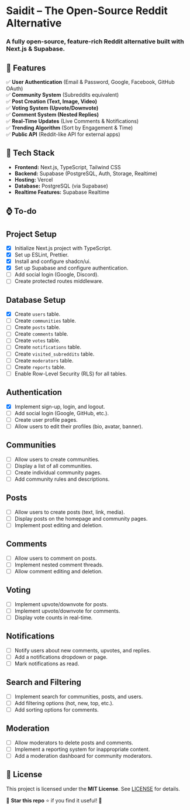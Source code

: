 # Saidit – The Open-Source Reddit Alternative

### **A fully open-source, feature-rich Reddit alternative built with Next.js & Supabase.**

## **📌 Features**

✅ **User Authentication** (Email & Password, Google, Facebook, GitHub OAuth)  
✅ **Community System** (Subreddits equivalent)  
✅ **Post Creation (Text, Image, Video)**  
✅ **Voting System (Upvote/Downvote)**  
✅ **Comment System (Nested Replies)**  
✅ **Real-Time Updates** (Live Comments & Notifications)  
✅ **Trending Algorithm** (Sort by Engagement & Time)  
✅ **Public API** (Reddit-like API for external apps)

## **🚀 Tech Stack**

-   **Frontend:** Next.js, TypeScript, Tailwind CSS
-   **Backend:** Supabase (PostgreSQL, Auth, Storage, Realtime)
-   **Hosting:** Vercel
-   **Database:** PostgreSQL (via Supabase)
-   **Realtime Features:** Supabase Realtime

## **⌚ To-do**

## Project Setup

-   [x] Initialize Next.js project with TypeScript.
-   [x] Set up ESLint, Prettier.
-   [x] Install and configure shadcn/ui.
-   [x] Set up Supabase and configure authentication.
-   [ ] Add social login (Google, Discord).
-   [ ] Create protected routes middleware.

## Database Setup

-   [x] Create `users` table.
-   [ ] Create `communities` table.
-   [ ] Create `posts` table.
-   [ ] Create `comments` table.
-   [ ] Create `votes` table.
-   [ ] Create `notifications` table.
-   [ ] Create `visited_subreddits` table.
-   [ ] Create `moderators` table.
-   [ ] Create `reports` table.
-   [ ] Enable Row-Level Security (RLS) for all tables.

## Authentication

-   [x] Implement sign-up, login, and logout.
-   [ ] Add social login (Google, GitHub, etc.).
-   [ ] Create user profile pages.
-   [ ] Allow users to edit their profiles (bio, avatar, banner).

## Communities

-   [ ] Allow users to create communities.
-   [ ] Display a list of all communities.
-   [ ] Create individual community pages.
-   [ ] Add community rules and descriptions.

## Posts

-   [ ] Allow users to create posts (text, link, media).
-   [ ] Display posts on the homepage and community pages.
-   [ ] Implement post editing and deletion.

## Comments

-   [ ] Allow users to comment on posts.
-   [ ] Implement nested comment threads.
-   [ ] Allow comment editing and deletion.

## Voting

-   [ ] Implement upvote/downvote for posts.
-   [ ] Implement upvote/downvote for comments.
-   [ ] Display vote counts in real-time.

## Notifications

-   [ ] Notify users about new comments, upvotes, and replies.
-   [ ] Add a notifications dropdown or page.
-   [ ] Mark notifications as read.

## Search and Filtering

-   [ ] Implement search for communities, posts, and users.
-   [ ] Add filtering options (hot, new, top, etc.).
-   [ ] Add sorting options for comments.

## Moderation

-   [ ] Allow moderators to delete posts and comments.
-   [ ] Implement a reporting system for inappropriate content.
-   [ ] Add a moderation dashboard for community moderators.

## **🔐 License**

This project is licensed under the **MIT License**. See [LICENSE](LICENSE) for details.

📌 **Star this repo** ⭐ if you find it useful! 🚀
